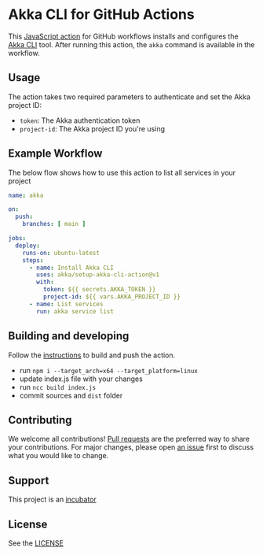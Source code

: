 # Akka CLI for GitHub Actions

This [JavaScript action](https://docs.github.com/en/actions/creating-actions/creating-a-javascript-action) for 
GitHub workflows installs and configures the [Akka CLI](https://doc.akka.io/snapshots/akka-documentation/akka-cli/using-cli.html) tool. After running this action, the `akka` 
command is 
available in the workflow. 



## Usage

The action takes two required parameters to authenticate and set the Akka project ID:

* `token`: The Akka authentication token
* `project-id`: The Akka project ID you're using

## Example Workflow

The below flow shows how to use this action to list all services in your project

```yaml
name: akka

on: 
  push:
    branches: [ main ]

jobs:
  deploy:
    runs-on: ubuntu-latest
    steps:
      - name: Install Akka CLI
        uses: akka/setup-akka-cli-action@v1
        with:
          token: ${{ secrets.AKKA_TOKEN }}
          project-id: ${{ vars.AKKA_PROJECT_ID }}
      - name: List services
        run: akka service list
```

## Building and developing

Follow the [instructions](https://docs.github.com/en/actions/creating-actions/creating-a-javascript-action#commit-tag-and-push-your-action-to-github) to build and push the action.

* run `npm i --target_arch=x64 --target_platform=linux`
* update index.js file with your changes
* run `ncc build index.js`
* commit sources and `dist` folder

## Contributing

We welcome all contributions! [Pull requests](https://github.com/akka/setup-akka-cli-action/pulls) are the preferred way to share your contributions. For major changes, please open [an issue](https://github.com/akka/setup-akka-cli-action/issues) first to discuss what you would like to change.

## Support

This project is an [incubator](https://doc.akka.io/docs/akka-dependencies/current/support-terminology.html#incubating)

## License

See the [LICENSE](./LICENSE)